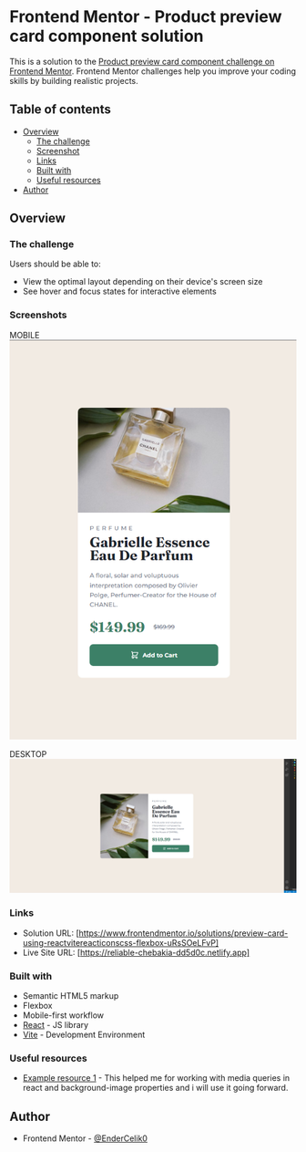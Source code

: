# Frontend Mentor - Product preview card component solution

This is a solution to the [Product preview card component challenge on Frontend Mentor](https://www.frontendmentor.io/challenges/product-preview-card-component-GO7UmttRfa). Frontend Mentor challenges help you improve your coding skills by building realistic projects. 

## Table of contents

- [Overview](#overview)
  - [The challenge](#the-challenge)
  - [Screenshot](#screenshot)
  - [Links](#links)
  - [Built with](#built-with)
  - [Useful resources](#useful-resources)
- [Author](#author)


## Overview

### The challenge

Users should be able to:

- View the optimal layout depending on their device's screen size
- See hover and focus states for interactive elements

### Screenshots

MOBILE<br>
<img src= "./src/img/mobile.png">

DESKTOP<br>
<img src= "./src/img/desktop.png">


### Links

- Solution URL: [https://www.frontendmentor.io/solutions/preview-card-using-reactvitereacticonscss-flexbox-uRsSOeLFvP]
- Live Site URL: [https://reliable-chebakia-dd5d0c.netlify.app]


### Built with

- Semantic HTML5 markup
- Flexbox
- Mobile-first workflow
- [React](https://reactjs.org/) - JS library
- [Vite](https://vitejs.dev/) - Development Environment

### Useful resources
- [Example resource 1]([https://www.example.com](https://itnext.io/responsive-background-images-using-react-hooks-941af365ea1f)) - This helped me for working with media queries in react and background-image properties and i will use it going forward.


## Author
- Frontend Mentor - [@EnderCelik0](https://www.frontendmentor.io/profile/yourusername)
